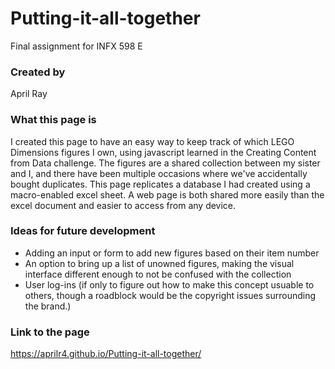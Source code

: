 # Putting-it-all-together
Final assignment for INFX 598 E

### Created by
April Ray

### What this page is
I created this page to have an easy way to keep track of which LEGO Dimensions figures I own, using javascript learned in the Creating Content from Data challenge. The figures are a shared collection between my sister and I, and there have been multiple occasions where we've accidentally bought duplicates. This page replicates a database I had created using a macro-enabled excel sheet. A web page is both shared more easily than the excel document and easier to access from any device.

### Ideas for future development
* Adding an input or form to add new figures based on their item number 
* An option to bring up a list of unowned figures, making the visual interface different enough to not be confused with the collection
* User log-ins (if only to figure out how to make this concept usuable to others, though a roadblock would be the copyright issues surrounding the brand.) 

### Link to the page
https://aprilr4.github.io/Putting-it-all-together/